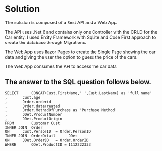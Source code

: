 # Solution

The solution is composed of a Rest API and a Web App.

The API uses .Net 6 and contains only one Controller with the CRUD for the Car entity. I used Entity Framework with SqLite and Code First approach to create the database through Migrations. 

The Web App uses Razor Pages to create the Single Page showing the car data and giving the user the option to guess the price of the cars.

The Web App consumes the API to access the car data.

## The answer to the SQL question follows below.

```
SELECT 		CONCAT(Cust.FirstName,' ',Cust.LastName) as 'full name'
, 		Cust.age
, 		Order.orderid
, 		Order.datecreated
, 		Order.MethodOfPurchase as 'Purchase Method'
, 		ODet.ProductNumber 
,		ODet.ProductOrigin
FROM 		Customer Cust
INNER JOIN 	Order
ON 		Cust.PersonID  = Order.PersonID
INNER JOIN	OrderDetail	     ODet
ON 		ODet.OrderID   = Order.OrderID
WHERE		ODet.ProductID = 1112222333
```

